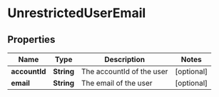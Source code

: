 # UnrestrictedUserEmail

## Properties
Name | Type | Description | Notes
------------ | ------------- | ------------- | -------------
**accountId** | **String** | The accountId of the user |  [optional]
**email** | **String** | The email of the user |  [optional]
